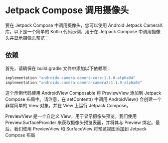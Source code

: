 # Jetpack Compose 调用摄像头

要在 Jetpack Compose 中调用摄像头，您可以使用 Android Jetpack CameraX 库。以下是一个简单的 Kotlin 代码示例，用于在 Jetpack Compose 中调用摄像头并显示摄像头预览：

## 依赖

首先，请确保在 build.gradle 文件中添加以下依赖项：
```groovy
implementation "androidx.camera:camera-core:1.1.0-alpha04"
implementation "androidx.camera:camera-camera2:1.1.0-alpha04"
```

这个示例代码使用 AndroidView Composable 将 PreviewView 添加到 Jetpack Compose 布局中。请注意，在 setContent() 中调用 AndroidView() 会创建一个非常简单的 View 对象，并在 View 上运行 Jetpack Compose。

PreviewView 是一个自定义 View，用于显示摄像头预览。我们使用 Preview.SurfaceProvider 来获取摄像头预览表面，并将其与 Preview 绑定。最后，我们使用 PreviewView 和 SurfaceView 将预览视图添加到 Jetpack Compose 布局